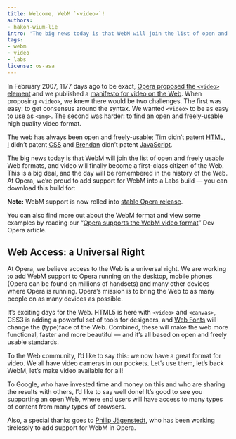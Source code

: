 ```yaml
---
title: Welcome, WebM `<video>`!
authors:
- hakon-wium-lie
intro: 'The big news today is that WebM will join the list of open and freely usable Web formats, and video will finally become a first-class citizen of the Web. We’re proud to add support for WebM into a Labs build.'
tags:
- webm
- video
- labs
license: os-asa
---
```


In February 2007, 1177 days ago to be exact, [Opera proposed the `<video>` element][1] and we published a [manifesto for video on the Web][2]. When proposing `<video>`, we knew there would be two challenges. The first was easy: to get consensus around the syntax. We wanted `<video>` to be as easy to use as `<img>`. The second was harder: to find an open and freely-usable high quality video format.

[1]: http://lists.whatwg.org/pipermail/whatwg-whatwg.org/2007-February/009702.html
[2]: http://people.opera.com/howcome/2007/video/

The web has always been open and freely-usable; [Tim][3] didn’t patent [HTML][4], [I][5] didn’t patent [CSS][6] and [Brendan][7] didn’t patent [JavaScript][8].

[3]: http://en.wikipedia.org/wiki/Tim_Berners-Lee
[4]: http://www.w3.org/History/19921103-hypertext/hypertext/WWW/MarkUp/Tags.html
[5]: http://en.wikipedia.org/wiki/Håkon_Wium_Lie
[6]: http://www.w3.org/People/howcome/p/cascade.html
[7]: http://en.wikipedia.org/wiki/Brendan_Eich
[8]: http://en.wikipedia.org/wiki/JavaScript

The big news today is that WebM will join the list of open and freely usable Web formats, and video will finally become a first-class citizen of the Web. This is a big deal, and the day will be remembered in the history of the Web. At Opera, we’re proud to add support for WebM into a Labs build — you can download this build for:

**Note:** WebM support is now rolled into [stable Opera release][9].

[9]: http://www.opera.com/download/

You can also find more out about the WebM format and view some examples by reading our “[Opera supports the WebM video format][10]” Dev Opera article.

[10]: /articles/opera-supports-webm-video/

##  Web Access: a Universal Right

At Opera, we believe access to the Web is a universal right. We are working to add WebM support to Opera running on the desktop, mobile phones (Opera can be found on millions of handsets) and many other devices where Opera is running. Opera’s mission is to bring the Web to as many people on as many devices as possible.

It’s exciting days for the Web. HTML5 is here with `<video>` and `<canvas>`, CSS3 is adding a powerful set of tools for designers, and [Web Fonts][11] will change the (type)face of the Web. Combined, these will make the web more functional, faster and more beautiful — and it’s all based on open and freely usable standards.

[11]: http://www.alistapart.com/articles/cssatten

To the Web community, I’d like to say this: we now have a great format for video. We all have video cameras in our pockets. Let’s use them, let’s back WebM, let’s make video available for all!

To Google, who have invested time and money on this and who are sharing the results with others, I’d like to say well done! It’s good to see you supporting an open Web, where end users will have access to many types of content from many types of browsers.

Also, a special thanks goes to [Philip Jägenstedt][12], who has been working tirelessly to add support for WebM in Opera.

[12]: http://blog.foolip.org/2010/05/19/vp8-has-landed/
